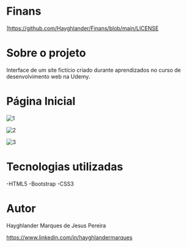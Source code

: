 # Finans

]https://github.com/Hayghlander/Finans/blob/main/LICENSE

# Sobre o projeto

Interface de um site fictício criado durante aprendizados no curso de desenvolvimento web na Udemy.

# Página Inicial

![1](https://github.com/Hayghlander/Finans/assets/113555075/9182b30d-9bc1-4b6d-b194-562ffa0d7b69)

![2](https://github.com/Hayghlander/Finans/assets/113555075/c628285b-8353-48db-9ac8-5bf05761385d)

![3](https://github.com/Hayghlander/Finans/assets/113555075/8d7d35ac-1463-4d47-bc50-8a5d4c59cda0)

# Tecnologias utilizadas

-HTML5
-Bootstrap
-CSS3


# Autor

Hayghlander Marques de Jesus Pereira

https://www.linkedin.com/in/hayghlandermarques
